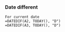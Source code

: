 ### Date different
```excel
For current date
=DATEDIF(A2, TODAY(), "D") 
=DATEDIF(A3, TODAY(), "D")
```